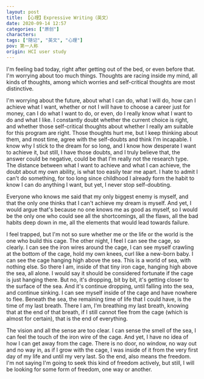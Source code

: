 ```yaml
---
layout: post
title: 【心理】Expressive Writing（英文）
date: 2020-09-14 12:57
categories: ["原创"]
characters: 
tags: ["随记", "英文", "心理"]
pov: 第一人称
origin: HCI user study
---
```


I'm feeling bad today, right after getting out of the bed, or even before that. I'm worrying about too much things. Thoughts are racing inside my mind, all kinds of thoughts, among which worries and self-critical thoughts are most distinctive.

I'm worrying about the future, about what I can do, what I will do, how can I achieve what I want, whether or not I will have to choose a career just for money, can I do what I want to do, or even, do I really know what I want to do and what I like. I constantly doubt whether the current choice is right, and whether those self-critical thoughts about whether I really am suitable for this program are right. Those thoughts hurt me, but I keep thinking about them, and most time, agree with the self-doubts and think I'm incapable. I know why I stick to the dream for so long, and I know how desperate I want to achieve it, but still, I have those doubts, and I truly believe that, the answer could be negative, could be that I'm really not the research type. The distance between what I want to achieve and what I can achieve, the doubt about my own ability, is what too easily tear me apart. I hate to admit I can't do something, for too long since childhood I already form the habit to know I can do anything I want, but yet, I never stop self-doubting. 

Everyone who knows me said that my only biggest enemy is myself, and that the only one thinks that I can't achieve my dream is myself. And yet, I would argue that's because no one knows me as good as myself, so I would be the only one who could see all the shortcomings, all the flaws, all the bad habits deep down in me, all the elements that would lead towards failure. 

I feel trapped, but I'm not so sure whether me or the life or the world is the one who build this cage. The other night, I feel I can see the cage, so clearly. I can see the iron wires around the cage, I can see myself crawling at the bottom of the cage, hold my own knees, curl like a new-born baby. I can see the cage hanging high above the sea. This is a world of sea, with nothing else. So there I am, inside of that tiny iron cage, hanging high above the sea, all alone. I would say it should be considered fortunate if the cage is just hanging there. But no, it's dropping, bit by bit, it's getting closer to the surface of the sea. And it's continue dropping, until falling into the sea, and continue sinking. I can see myself inside of the cage and have nowhere to flee. Beneath the sea, the remaining time of life that I could have, is the time of my last breath. There I am, I'm breathing my last breath, knowing that at the end of that breath, if I still cannot flee from the cage (which is almost for certain), that is the end of everything.

The vision and all the sense are too clear. I can sense the smell of the sea, I can feel the touch of the iron wire of the cage. And yet, I have no idea of how I can get away from the cage. There is no door, no window, no way out and no way in, as if I grow with the cage, I was inside of it from the very first day of my life and until my very last. So the end, also means the freedom. I'm not saying I'm going to seek this kind of freedom actively, but still, I will be looking for some form of freedom, one way or another.
